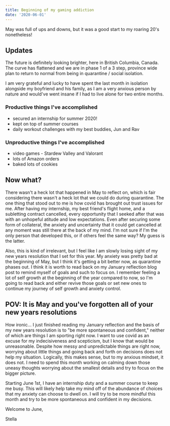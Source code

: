 ```yaml
---
title: Beginning of my gaming addiction
date: '2020-06-01'
---
```


May was full of ups and downs, but it was a good start to my roaring 20's nonetheless!

## Updates

The future is definitely looking brighter, here in British Columbia, Canada. The curve has flattened and we are in phase 1 of a 3 step, province wide plan to return to normal from being in quarantine / social isolation.

I am very grateful and lucky to have spent the last month in isolation alongside my boyfriend and his family, as I am a very anxious person by nature and would've went insane if I had to live alone for two entire months.

### Productive things I've accomplished

-   secured an internship for summer 2020!
-   kept on top of summer courses
-   daily workout challenges with my best buddies, Jun and Rav

### Unproductive things I've accomplished

-   video games - Stardew Valley and Valorant
-   lots of Amazon orders
-   baked lots of cookies

## Now what?

There wasn't a heck lot that happened in May to reflect on, which is fair considering there wasn't a heck lot that we could do during quarantine. The one thing that stood out to me is how covid has brought out trust issues for me. After having my internship, my best friend's flight home, and a subletting contract cancelled, every opportunity that I seeked after that was with an unhopeful atitude and low expectations. Even after securing some form of collateral, the anxiety and uncertainty that it could get cancelled at any moment was still there at the back of my mind. I'm not sure if I'm the only person that developed this, or if others feel the same way? My guess is the latter.

Also, this is kind of irrelevant, but I feel like I am slowly losing sight of my new years resolution that I set for this year. My anxiety was pretty bad at the beginning of May, but I think it's getting a bit better now, as quarantine phases out. I think it is worth to read back on my January reflection blog post to remind myself of goals and such to focus on. I remember feeling a lot of self growth at the beginning of the year compared to now, so I'm going to read back and either revive those goals or set new ones to continue my journey of self growth and anxiety control.

## POV: It is May and you've forgotten all of your new years resolutions

How ironic... I just finished reading my January reflection and the basis of my new years resolution is to "be more spontaneous and confident," neither of which are things I am sporting right now. I want to use covid as an excuse for my indecisiveness and scepticism, but I know that would be unreasonable. Despite how messy and unpredictable things are right now, worrying about little things and going back and forth on decisions does not help my situation. Logically, this makes sense, but to my anxious mindset, it does not. I need to spend this month working on calming down those uneasy thoughts worrying about the smallest details and try to focus on the bigger picture.

Starting June 1st, I have an internship duty and a summer course to keep me busy. This will likely help take my mind off of the abundance of choices that my anxiety can choose to dwell on. I will try to be more mindful this month and try to be more spontaneous and confident in my decisions.

Welcome to June,

Stella
